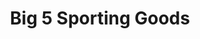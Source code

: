 ---
title: "Big 5 Sporting Goods"
url: /rancho-santa-margarita/big-5-sporting-goods/
shop: sports
---